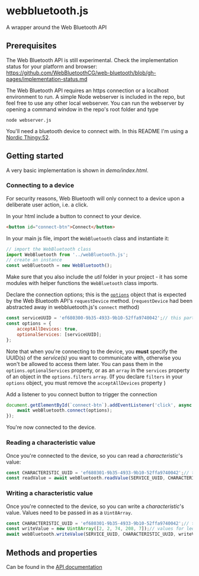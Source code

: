 # webbluetooth.js

A wrapper around the Web Bluetooth API


## Prerequisites

The Web Bluetooth API is still experimental. Check the implementation status for your platform and browser: https://github.com/WebBluetoothCG/web-bluetooth/blob/gh-pages/implementation-status.md

The Web Bluetooth API requires an https connection or a localhost environment to run. A simple Node webserver is included in the repo, but feel free to use any other local webserver. You can run the webserver by opening a command window in the repo's root folder and type
```
node webserver.js
```

You'll need a bluetooth device to connect with. In this README I'm using a [Nordic Thingy:52](https://www.nordicsemi.com/Software-and-Tools/Development-Kits/Nordic-Thingy-52).



## Getting started

A very basic implementation is shown in _demo/index.html_.


### Connecting to a device

For security reasons, Web Bluetooth will only connect to a device upon a deliberate user action, i.e. a click.

In your html include a button to connect to your device.
```html
<button id="connect-btn">Connect</button>
```

In your main js file, import the `WebBluetooth` class and instantiate it:
```javascript
// import the WebBluetooth class
import WebBluetooth from '../webBluetooth.js';
// create an instance
const webBluetooth = new WebBluetooth();
```
Make sure that you also include the _util_ folder in your project - it has some modules with helper functions the `WebBluetooth` class imports.

Declare the connection options; this is the [`options`](https://developer.mozilla.org/en-US/docs/Web/API/Bluetooth/requestDevice#Parameters) object that is expected by the Web Bluetooth API's `requestDevice` method. (`requestDevice` had been abstracted away in webbluetooth.js's `connect` method)
```javascript
const serviceUUID = 'ef680300-9b35-4933-9b10-52ffa9740042';// this particular UUID is from Thingy's UI Service
const options = {
	acceptAllDevices: true,
	optionalServices: [serviceUUID];
};
```
Note that when you're connecting to the device, you **must** specify the UUID(s) of the _service(s)_ you want to communicate with, otherwise you won't be allowed to access them later. You can pass them in the `options.optionalServices` property, or as an `array` in the `services` property of an object in the `options.filters` `array`. (If you declare `filters` in your `options` object, you must remove the `acceptAllDevices` property )

Add a listener to you connect button to trigger the connection
```javascript
document.getElementById(`connect-btn`).addEventListener('click', async function() {
	await webBluetooth.connect(options);
});
```

You're now connected to the device.




### Reading a characteristic value
Once you're connected to the device, so you can read a _characteristic_'s value:

```javascript
const CHARACTERISTIC_UUID = 'ef680301-9b35-4933-9b10-52ffa9740042';// this particular UUID is from Thingy's led characteristic
const readValue = await webBluetooth.readValue(SERVICE_UUID, CHARACTERISTIC_UUID);
```



### Writing a characteristic value
Once you're connected to the device, so you can write a _characteristic_'s value. Values need to be passed in as a `Uint8Array`.

```javascript
const CHARACTERISTIC_UUID = 'ef680301-9b35-4933-9b10-52ffa9740042';// this particular UUID is from Thingy's led characteristic
const writeValue = new Uint8Array([2, 2, 74, 208, 7]);// values for led: [mode, color, intensity, delay (LSB), delay (MSB)]
await webBluetooth.writeValue(SERVICE_UUID, CHARACTERISTIC_UUID, writeValue);
```


## Methods and properties

Can be found in the [API documentation](../../blob/master/API.md)
